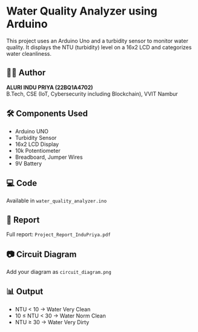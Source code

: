 # Water Quality Analyzer using Arduino

This project uses an Arduino Uno and a turbidity sensor to monitor water quality. It displays the NTU (turbidity) level on a 16x2 LCD and categorizes water cleanliness.

## 👩‍💻 Author
**ALURI INDU PRIYA (22BQ1A4702)**  
B.Tech, CSE (IoT, Cybersecurity including Blockchain), VVIT Nambur

## 🛠 Components Used
- Arduino UNO
- Turbidity Sensor
- 16x2 LCD Display
- 10k Potentiometer
- Breadboard, Jumper Wires
- 9V Battery

## 💻 Code
Available in `water_quality_analyzer.ino`

## 📄 Report
Full report: `Project_Report_InduPriya.pdf`

## 📷 Circuit Diagram
Add your diagram as `circuit_diagram.png`

## 📊 Output
- NTU < 10 → Water Very Clean
- 10 ≤ NTU < 30 → Water Norm Clean
- NTU ≥ 30 → Water Very Dirty

